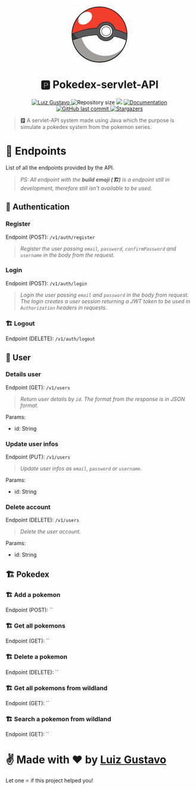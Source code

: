 <p align="center">
   <img src="./.github/pokemon-logo.png" width="150"/>
</p>

<h1 align="center"> 🅿️ Pokedex-servlet-API</h1>

<p align="center">
	<a href="https://www.linkedin.com/in/luiz-gustavo-56146b1a5/">
      <img alt="Luiz Gustavo" src="https://img.shields.io/badge/-LuizGustavo-f43c2c?style=flat&logo=Linkedin&logoColor=white" />
   </a>
  <img alt="Repository size" src="https://img.shields.io/github/repo-size/tonicprism/pokemon-servlet?color=f43c2c">

  <img src="https://img.shields.io/badge/version-1.0.0-f43c2c.svg?cacheSeconds=2592000" />
  <a href="https://github.com/tonicprism/pokemon-servlet/#readme">
    <img alt="Documentation" src="https://img.shields.io/badge/documentation-yes-f43c2c.svg" target="_blank" />
  </a>
   <a href="https://github.com/tonicprism/pokemon-servlet/commits/master">
      <img alt="GitHub last commit" src="https://img.shields.io/github/last-commit/tonicprism/pokemon-servlet?color=f43c2c">
  </a>
   <a href="https://github.com/tonicprism/pokemon-servlet/stargazers">
      <img alt="Stargazers" src="https://img.shields.io/github/stars/tonicprism/pokemon-servlet?color=f43c2c&logo=github">
   </a>
</p>

> 🅿️ A servlet-API system made using Java which the purpose is simulate a pokedex system from the pokemon series.

#

# 📕 Endpoints

List of all the endpoints provided by the API.

> _PS: All endpoint with the **build emoji (🏗️)** is a endpoint still in development, therefore still isn't available to be used._

## 🔐 Authentication

### **Register**

Endpoint (POST): `/v1/auth/register`

> _Register the user passing `email`, `password`, `confirmPassword` and `username` in the body from the request._

### **Login**

Endpoint (POST): `/v1/auth/login`

> _Login the user passing `email` and `password` in the body from request. The login creates a user session returning a JWT token to be used in `Authorization` headers in requests._

### **🏗️ Logout**

Endpoint (DELETE): `/v1/auth/logout`

>

## 👱 User

### **Details user**

Endpoint (GET): `/v1/users`

> _Return user details by `id`. The format from the response is in JSON format._

Params:

- id: String

### **Update user infos**

Endpoint (PUT): `/v1/users`

> _Update user infos as `email`, `password` or `username`._

Params:

- id: String

### **Delete account**

Endpoint (DELETE): `/v1/users`

> _Delete the user account._

Params:

- id: String

## 🏗️ Pokedex

### **🏗️ Add a pokemon**

Endpoint (POST): ``

>

### **🏗️ Get all pokemons**

Endpoint (GET): ``

>

### 🏗️ Delete a pokemon

Endpoint (DELETE): ``

>

### **🏗️ Get all pokemons from wildland**

Endpoint (GET): ``

>

### **🏗️ Search a pokemon from wildland**

Endpoint (GET): ``

>

# ✌ Made with ❤️ by [Luiz Gustavo](https://github.com/tonicprism/)

Let one ⭐️ if this project helped you!
